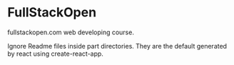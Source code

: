 # FullStackOpen
fullstackopen.com web developing course.

Ignore Readme files inside part directories. They are the default generated by react using create-react-app.
